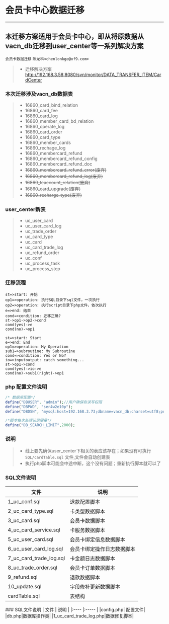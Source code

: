 # 会员卡中心数据迁移
------
本迁移方案适用于会员卡中心，即从将原数据从vacn_db迁移到user_center等一系列解决方案
------
`会员卡数据迁移` `陈龙科<chenlonkge@xf9.com>`
> * 迁移解决方案 http://192.168.3.58:8080/svn/monitor/DATA_TRANSFER_ITEM/CardCenter

### 本次迁移涉及vacn_db数据表

> * 16860_card_bind_relation
> * 16860_card_fee
> * 16860_card_log
> * 16860_member_card_bd_relation
> * 16860_operate_log
> * 16860_card_order
> * 16860_card_type
> * 16860_member_cards
> * 16860_rechage_log
> * 16860_membercard_refund
> * 16860_membercard_refund_config
> * 16860_membercard_refund_doc
> * <s>16860_membercard_refund_error(废弃)</s>
> * <s>16860_membercard_refund_log(废弃)</s>
> * <s>16860_tcaccount_relation(废弃)</s>
> * <s>16860_card_upgrade(废弃)</s>
> * <s>16860_recharge_type(废弃)</s>


### user_center新表
> * uc_user_card
> * uc_user_card_log
> * uc_trade_order
> * uc_card_type
> * uc_card
> * uc_card_trade_log
> * uc_refund_order
> * uc_conf
> * uc_process_task
> * uc_process_step



### 迁移流程
``` flow
st=>start: 开始
op1=>operation: 执行SQL目录下sql文件，一次执行
op2=>operation: 执行script目录下php文件，依次执行
e=>end: 结束
cond=>condition: 迁移正确?
st->op1->op2->cond
cond(yes)->e
cond(no)->op1
```
```flow
st=>start: Start
e=>end: End
op1=>operation: My Operation
sub1=>subroutine: My Subroutine
cond=>condition: Yes or No?
io=>inputoutput: catch something...
st->op1->cond
cond(yes)->io->e
cond(no)->sub1(right)->op1
```
### php 配置文件说明
```php
/* 数据库配置*/
define("DBUSER", "admin");//用户确保有读写权限
define("DBPWD", "ser4w2e10p");
define("DBDSN", "mysql:host=192.168.3.73;dbname=vacn_db;charset=utf8;port=3307");

/*脚本每次处理记录限量*/
define("DB_SEARCH_LIMIT",2000);
```
### 说明
> * 线上要先确保user_center下相关的表应该存在；如果没有可执行 `SQL/cardTable.sql` 文件,文件会自动创建表
> * 执行php脚本可能会中途中断，这个没有问题；重新执行脚本就可以了

### SQL文件说明
<table>
    <thead>
        <tr>
            <th>文件</th>
            <th>说明</th>
        </tr>
    </thead>
    <tbody>
        <tr>
            <td>1_uc_conf.sql</td>
            <td>退款配置脚本</td>
        </tr>
        <tr>
            <td>2_uc_card_type.sql</td>
            <td>卡类型数据脚本</td>
        </tr>
        <tr>
            <td>3_uc_card.sql</td>
            <td>会员卡数据脚本</td>
        </tr>
        <tr>
            <td>4_uc_card_service.sql</td>
            <td>卡服务数据脚本</td>
        </tr>
        <tr>
            <td>5_uc_user_card.sql</td>
            <td>会员卡绑定信息数据脚本</td>
        </tr>
        <tr>
            <td>6_uc_user_card_log.sql</td>
            <td>会员卡绑定操作日志数据脚本</td>
        </tr>
        <tr>
            <td>7_uc_card_trade_log.sql</td>
            <td>卡金额日志数据脚本</td>
        </tr>
        <tr>
            <td>8_uc_trade_order.sql</td>
            <td>会员卡订单数据脚本</td>
        </tr>
        <tr>
            <td>9_refund.sql</td>
            <td>退款数据脚本</td>
        </tr>
        <tr>
            <td>10_update.sql</td>
            <td>字段修补更新数据脚本</td>
        </tr>
        <tr>
            <td>cardTable.sql</td>
            <td>表结构</td>
        </tr>
    </tbody>
</table>
### SQL文件说明
| 文件 | 说明  | 
|:---- |:----- |
|config.php| 配置文件|
|db.php|数据库操作类|
|1_uc_card_trade_log.php|数据修复脚本|
